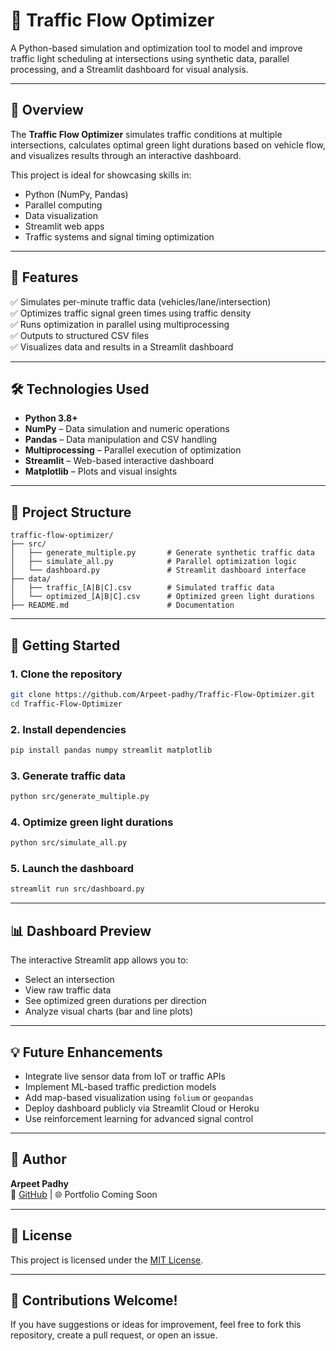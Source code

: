 # 🚦 Traffic Flow Optimizer

A Python-based simulation and optimization tool to model and improve traffic light scheduling at intersections using synthetic data, parallel processing, and a Streamlit dashboard for visual analysis.

---

## 📌 Overview

The **Traffic Flow Optimizer** simulates traffic conditions at multiple intersections, calculates optimal green light durations based on vehicle flow, and visualizes results through an interactive dashboard.

This project is ideal for showcasing skills in:

- Python (NumPy, Pandas)
- Parallel computing
- Data visualization
- Streamlit web apps
- Traffic systems and signal timing optimization

---

## 🧠 Features

✅ Simulates per-minute traffic data (vehicles/lane/intersection)\
✅ Optimizes traffic signal green times using traffic density\
✅ Runs optimization in parallel using multiprocessing\
✅ Outputs to structured CSV files\
✅ Visualizes data and results in a Streamlit dashboard

---

## 🛠️ Technologies Used

- **Python 3.8+**
- **NumPy** – Data simulation and numeric operations
- **Pandas** – Data manipulation and CSV handling
- **Multiprocessing** – Parallel execution of optimization
- **Streamlit** – Web-based interactive dashboard
- **Matplotlib** – Plots and visual insights

---

## 📂 Project Structure

```
traffic-flow-optimizer/
├── src/
│   ├── generate_multiple.py       # Generate synthetic traffic data
│   ├── simulate_all.py            # Parallel optimization logic
│   └── dashboard.py               # Streamlit dashboard interface
├── data/
│   ├── traffic_[A|B|C].csv        # Simulated traffic data
│   └── optimized_[A|B|C].csv      # Optimized green light durations
├── README.md                      # Documentation
```

---

## 🚀 Getting Started

### 1. Clone the repository

```bash
git clone https://github.com/Arpeet-padhy/Traffic-Flow-Optimizer.git
cd Traffic-Flow-Optimizer
```

### 2. Install dependencies

```bash
pip install pandas numpy streamlit matplotlib
```

### 3. Generate traffic data

```bash
python src/generate_multiple.py
```

### 4. Optimize green light durations

```bash
python src/simulate_all.py
```

### 5. Launch the dashboard

```bash
streamlit run src/dashboard.py
```

---

## 📊 Dashboard Preview

The interactive Streamlit app allows you to:

- Select an intersection
- View raw traffic data
- See optimized green durations per direction
- Analyze visual charts (bar and line plots)

---

## 💡 Future Enhancements

- Integrate live sensor data from IoT or traffic APIs
- Implement ML-based traffic prediction models
- Add map-based visualization using `folium` or `geopandas`
- Deploy dashboard publicly via Streamlit Cloud or Heroku
- Use reinforcement learning for advanced signal control

---

## 👤 Author

**Arpeet Padhy**\
🔗 [GitHub](https://github.com/Arpeet-padhy) | 🌐 Portfolio Coming Soon

---

## 📝 License

This project is licensed under the [MIT License](LICENSE).

---

## 🙌 Contributions Welcome!

If you have suggestions or ideas for improvement, feel free to fork this repository, create a pull request, or open an issue.

